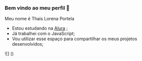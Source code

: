 ### Bem vindo ao meu perfil 💚

Meu nome é Thais Lorena Portela

- Estou estudando na [Alura](https://www.alura.com.br) ;
- Já trabalhei com o JavaScript;
- Vou utilizar esse espaço para compartilhar os meus projetos desenvolvidos;


![] ()
 
